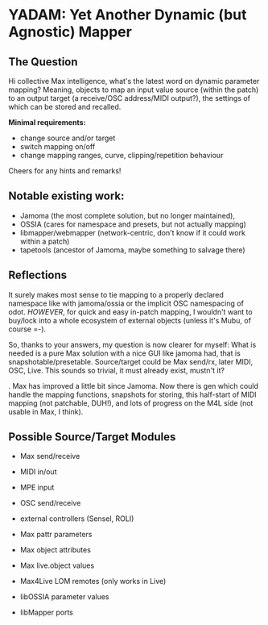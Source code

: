 # YADAM: Yet Another Dynamic (but Agnostic) Mapper

## The Question
Hi collective Max intelligence, what's the latest word on dynamic parameter mapping? Meaning, objects to map an input value source (within the patch) to an output target (a receive/OSC address/MIDI output?), the settings of which can be stored and recalled.

__Minimal requirements:__
- change source and/or target
- switch mapping on/off
- change mapping ranges, curve, clipping/repetition behaviour

Cheers for any hints and remarks!
  
## Notable existing work:
- Jamoma (the most complete solution, but no longer maintained),
- OSSIA (cares for namespace and presets, but not actually mapping)
- libmapper/webmapper (network-centric, don't know if it could work within a patch)
- tapetools (ancestor of Jamoma, maybe something to salvage there)
  
## Reflections
It surely makes most sense to tie mapping to a properly declared namespace like with jamoma/ossia or the implicit OSC namespacing of odot. *HOWEVER*, for quick and easy in-patch mapping, I wouldn't want to buy/lock into a whole ecosystem of external objects (unless it's Mubu, of course =-).

So, thanks to your answers, my question is now clearer for myself: What is needed is a pure Max solution with a nice GUI like jamoma had, that is snapshotable/presetable. Source/target could be Max send/rx, later MIDI, OSC, Live. This sounds so trivial, it must already exist, mustn't it?

. Max has improved a little bit since Jamoma. Now there is gen which could handle the mapping functions, snapshots for storing, this half-start of MIDI mapping (not patchable, DUH!), and lots of progress on the M4L side (not usable in Max, I think).



## Possible Source/Target Modules
- Max send/receive
- MIDI in/out
- MPE input
- OSC send/receive
- external controllers (Sensel, ROLI)
- Max pattr parameters
- Max object attributes
- Max live.object values
- Max4Live LOM remotes (only works in Live)

- libOSSIA parameter values
- libMapper ports
